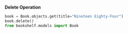 **Delete Operation**

```python
book = Book.objects.get(title="Nineteen Eighty-Four")
book.delete()
from bookshelf.models import Book
